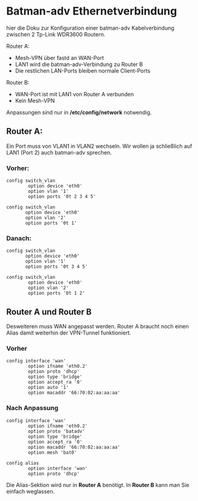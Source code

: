 # Batman-adv Ethernetverbindung

hier die Doku zur Konfiguration einer batman-adv Kabelverbindung
zwischen 2 Tp-Link WDR3600 Routern.

Router A:
 * Mesh-VPN über fastd an WAN-Port
 * LAN1 wird die batman-adv-Verbindung zu Router B
 * Die restlichen LAN-Ports bleiben normale Client-Ports

Router B:
 * WAN-Port ist mit LAN1 von Router A verbunden
 * Kein Mesh-VPN

Anpassungen sind nur in **/etc/config/network** notwendig.


## Router A: 
Ein Port muss von VLAN1 in VLAN2 wechseln.
Wir wollen ja schließlich auf LAN1 (Port 2) auch batman-adv sprechen. 
### Vorher:
    config switch_vlan  
            option device 'eth0'  
            option vlan '1'  
            option ports '0t 2 3 4 5'  
       
    config switch_vlan  
           option device 'eth0'  
           option vlan '2'  
           option ports '0t 1'  


### Danach:
    config switch_vlan  
           option device 'eth0'  
           option vlan '1'  
           option ports '0t 3 4 5'  
      
    config switch_vlan  
            option device 'eth0'  
            option vlan '2'  
            option ports '0t 1 2'  


## Router A und Router B
Desweiteren muss WAN angepasst werden. Router A braucht noch einen Alias damit weiterhin der VPN-Tunnel funktioniert.

### Vorher
    config interface 'wan'  
            option ifname 'eth0.2'  
            option proto 'dhcp'  
            option type 'bridge'  
            option accept_ra '0'  
            option auto '1'  
            option macaddr '66:70:02:aa:aa:aa'  

### Nach Anpassung
    config interface 'wan'   
            option ifname 'eth0.2'  
            option proto 'batadv'  
            option type 'bridge'  
            option accept_ra '0'  
            option macaddr '66:70:02:aa:aa:aa'  
            option mesh 'bat0'  
       
    config alias  
            option interface 'wan'  
            option proto 'dhcp'  

Die Alias-Sektion wird nur in **Router A** benötigt. In **Router B** kann man Sie einfach weglassen.